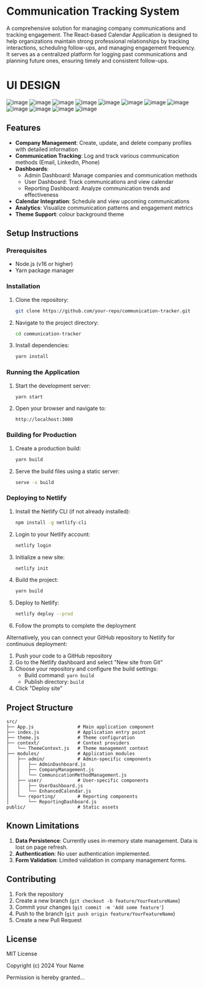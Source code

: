 # Communication Tracking System

A comprehensive solution for managing company communications and tracking engagement. The React-based Calendar Application is designed to help organizations maintain strong professional relationships by tracking interactions, scheduling follow-ups, and managing engagement frequency. It serves as a centralized platform for logging past communications and planning future ones, ensuring timely and consistent follow-ups.
# UI DESIGN

![image](https://github.com/user-attachments/assets/370263f3-1203-418c-9ff9-a2b68823ef44)
![image](https://github.com/user-attachments/assets/41d45b67-d4cc-4e43-a554-02add1a37d82)
![image](https://github.com/user-attachments/assets/3cb70df8-9801-4485-bf90-2c79fefa09e4)
![image](https://github.com/user-attachments/assets/402dc6a9-3b53-43b5-bf1d-ed84c4440236)
![image](https://github.com/user-attachments/assets/f08e7e1d-72be-4a61-b48e-1da549512302)
![image](https://github.com/user-attachments/assets/06f4b362-8173-4680-9086-958906ad2966)
![image](https://github.com/user-attachments/assets/17fabd37-6d6c-455c-94ba-0aa253ba7999)
![image](https://github.com/user-attachments/assets/470b1899-284e-4e0f-b785-c21372948513)
![image](https://github.com/user-attachments/assets/a444d796-4985-4fb5-857b-8af607eb5da8)
![image](https://github.com/user-attachments/assets/42ba7e22-3291-4f6b-a956-d8601c448481)
![image](https://github.com/user-attachments/assets/b42fe829-0daf-4556-98f8-ad9866adc4bf)
![image](https://github.com/user-attachments/assets/2e80cc8f-51df-4282-aa1c-e3e07933247c)

## Features

- **Company Management**: Create, update, and delete company profiles with detailed information
- **Communication Tracking**: Log and track various communication methods (Email, LinkedIn, Phone)
- **Dashboards**:
  - Admin Dashboard: Manage companies and communication methods
  - User Dashboard: Track communications and view calendar
  - Reporting Dashboard: Analyze communication trends and effectiveness
- **Calendar Integration**: Schedule and view upcoming communications
- **Analytics**: Visualize communication patterns and engagement metrics
- **Theme Support**: colour background theme 

## Setup Instructions

### Prerequisites

- Node.js (v16 or higher)
- Yarn package manager

### Installation

1. Clone the repository:
   ```bash
   git clone https://github.com/your-repo/communication-tracker.git
   ```
2. Navigate to the project directory:
   ```bash
   cd communication-tracker
   ```
3. Install dependencies:
   ```bash
   yarn install
   ```

### Running the Application

1. Start the development server:
   ```bash
   yarn start
   ```
2. Open your browser and navigate to:
   ```
   http://localhost:3000
   ```

### Building for Production

1. Create a production build:
   ```bash
   yarn build
   ```
2. Serve the build files using a static server:
   ```bash
   serve -s build
   ```

### Deploying to Netlify

1. Install the Netlify CLI (if not already installed):
   ```bash
   npm install -g netlify-cli
   ```
2. Login to your Netlify account:
   ```bash
   netlify login
   ```
3. Initialize a new site:
   ```bash
   netlify init
   ```
4. Build the project:
   ```bash
   yarn build
   ```
5. Deploy to Netlify:
   ```bash
   netlify deploy --prod
   ```
6. Follow the prompts to complete the deployment

Alternatively, you can connect your GitHub repository to Netlify for continuous deployment:
1. Push your code to a GitHub repository
2. Go to the Netlify dashboard and select "New site from Git"
3. Choose your repository and configure the build settings:
   - Build command: `yarn build`
   - Publish directory: `build`
4. Click "Deploy site"

## Project Structure

```
src/
├── App.js                # Main application component
├── index.js              # Application entry point
├── theme.js              # Theme configuration
├── context/              # Context providers
│   └── ThemeContext.js   # Theme management context
├── modules/              # Application modules
│   ├── admin/            # Admin-specific components
│   │   ├── AdminDashboard.js
│   │   ├── CompanyManagement.js
│   │   └── CommunicationMethodManagement.js
│   ├── user/             # User-specific components
│   │   ├── UserDashboard.js
│   │   └── EnhancedCalendar.js
│   └── reporting/        # Reporting components
│       └── ReportingDashboard.js
public/                   # Static assets
```

## Known Limitations

1. **Data Persistence**: Currently uses in-memory state management. Data is lost on page refresh.
2. **Authentication**: No user authentication implemented.
3. **Form Validation**: Limited validation in company management forms.

## Contributing

1. Fork the repository
2. Create a new branch (`git checkout -b feature/YourFeatureName`)
3. Commit your changes (`git commit -m 'Add some feature'`)
4. Push to the branch (`git push origin feature/YourFeatureName`)
5. Create a new Pull Request

## License

MIT License

Copyright (c) 2024 Your Name

Permission is hereby granted...
